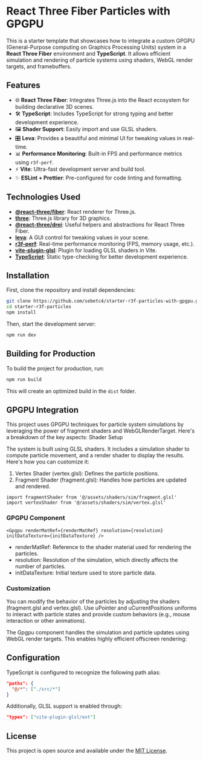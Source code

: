 # React Three Fiber Particles with GPGPU

This is a starter template that showcases how to integrate a custom GPGPU (General-Purpose computing on Graphics Processing Units) system in a **React Three Fiber** environment and **TypeScript**. It allows efficient simulation and rendering of particle systems using shaders, WebGL render targets, and framebuffers.

## Features

-   🌐 **React Three Fiber**: Integrates Three.js into the React ecosystem for building declarative 3D scenes.
-   🛠 **TypeScript**: Includes TypeScript for strong typing and better development experience.
-   🖼 **Shader Support**: Easily import and use GLSL shaders.
-   🎛 **Leva**: Provides a beautiful and minimal UI for tweaking values in real-time.
-   📊 **Performance Monitoring**: Built-in FPS and performance metrics using `r3f-perf`.
-   ⚡ **Vite**: Ultra-fast development server and build tool.
-   ✨ **ESLint + Prettier**: Pre-configured for code linting and formatting.

## Technologies Used

-   **[@react-three/fiber](https://github.com/pmndrs/react-three-fiber)**: React renderer for Three.js.
-   **[three](https://threejs.org/)**: Three.js library for 3D graphics.
-   **[@react-three/drei](https://github.com/pmndrs/drei)**: Useful helpers and abstractions for React Three Fiber.
-   **[leva](https://github.com/pmndrs/leva)**: A GUI control for tweaking values in your scene.
-   **[r3f-perf](https://github.com/utsuboco/r3f-perf)**: Real-time performance monitoring (FPS, memory usage, etc.).
-   **[vite-plugin-glsl](https://github.com/UstymUkhman/vite-plugin-glsl)**: Plugin for loading GLSL shaders in Vite.
-   **[TypeScript](https://www.typescriptlang.org/)**: Static type-checking for better development experience.

## Installation

First, clone the repository and install dependencies:

```bash
git clone https://github.com/sebetc4/starter-r3f-particles-with-gpgpu.git
cd starter-r3f-particles
npm install
```

Then, start the development server:

```bash
npm run dev
```

## Building for Production

To build the project for production, run:

```bash
npm run build
```

This will create an optimized build in the `dist` folder.

## GPGPU Integration

This project uses GPGPU techniques for particle system simulations by leveraging the power of fragment shaders and WebGLRenderTarget. Here's a breakdown of the key aspects:
Shader Setup

The system is built using GLSL shaders. It includes a simulation shader to compute particle movement, and a render shader to display the results. Here's how you can customize it:

1. Vertex Shader (vertex.glsl): Defines the particle positions.
2. Fragment Shader (fragment.glsl): Handles how particles are updated and rendered.

```tsx
import fragmentShader from '@/assets/shaders/sim/fragment.glsl'
import vertexShader from '@/assets/shaders/sim/vertex.glsl'
```

### GPGPU Component

```tsx
<Gpgpu renderMatRef={renderMatRef} resolution={resolution} initDataTexture={initDataTexture} />
```

-   renderMatRef: Reference to the shader material used for rendering the particles.
-   resolution: Resolution of the simulation, which directly affects the number of particles.
-   initDataTexture: Initial texture used to store particle data.

### Customization

You can modify the behavior of the particles by adjusting the shaders (fragment.glsl and vertex.glsl). Use uPointer and uCurrentPositions uniforms to interact with particle states and provide custom behaviors (e.g., mouse interaction or other animations).

The Gpgpu component handles the simulation and particle updates using WebGL render targets. This enables highly efficient offscreen rendering:

## Configuration

TypeScript is configured to recognize the following path alias:

```json
"paths": {
  "@/*": ["./src/*"]
}
```

Additionally, GLSL support is enabled through:

```json
"types": ["vite-plugin-glsl/ext"]
```

## License

This project is open source and available under the [MIT License](LICENSE).

